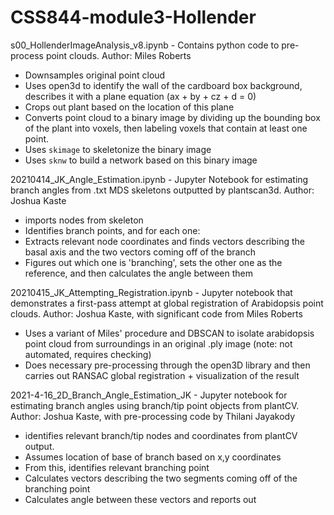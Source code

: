 # CSS844-module3-Hollender

s00_HollenderImageAnalysis_v8.ipynb - Contains python code to pre-process point clouds. Author: Miles Roberts
* Downsamples original point cloud
* Uses open3d to identify the wall of the cardboard box background, describes it with a plane equation (ax + by + cz + d = 0)
* Crops out plant based on the location of this plane
* Converts point cloud to a binary image by dividing up the bounding box of the plant into voxels, then labeling voxels that contain at least one point.
* Uses `skimage` to skeletonize the binary image
* Uses `sknw` to build a network based on this binary image

20210414_JK_Angle_Estimation.ipynb - Jupyter Notebook for estimating branch angles from .txt MDS skeletons outputted by plantscan3d. Author: Joshua Kaste
* imports nodes from skeleton
* Identifies branch points, and for each one:
* Extracts relevant node coordinates and finds vectors describing the basal axis and the two vectors coming off of the branch
* Figures out which one is 'branching', sets the other one as the reference, and then calculates the angle between them

20210415_JK_Attempting_Registration.ipynb - Jupyter notebook that demonstrates a first-pass attempt at global registration of Arabidopsis point clouds. Author: Joshua Kaste, with significant code from Miles Roberts
* Uses a variant of Miles' procedure and DBSCAN to isolate arabidopsis point cloud from surroundings in an original .ply image (note: not automated, requires checking)
* Does necessary pre-processing through the open3D library and then carries out RANSAC global registration + visualization of the result

2021-4-16_2D_Branch_Angle_Estimation_JK - Jupyter notebook for estimating branch angles using branch/tip point objects from plantCV. Author: Joshua Kaste, with pre-processing code by Thilani Jayakody
* identifies relevant branch/tip nodes and coordinates from plantCV output.
* Assumes location of base of branch based on x,y coordinates
* From this, identifies relevant branching point
* Calculates vectors describing the two segments coming off of the branching point
* Calculates angle between these vectors and reports out
